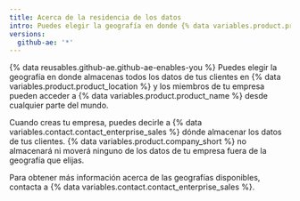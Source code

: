 ```yaml
---
title: Acerca de la residencia de los datos
intro: Puedes elegir la geografía en donde {% data variables.product.product_name %} almacena todos los datos de los clientes de tu empresa.
versions:
  github-ae: '*'
---
```


{% data reusables.github-ae.github-ae-enables-you %} Puedes elegir la geografía en donde almacenas todos los datos de tus clientes en {% data variables.product.product_location %} y los miembros de tu empresa pueden acceder a {% data variables.product.product_name %} desde cualquier parte del mundo.

Cuando creas tu empresa, puedes decirle a {% data variables.contact.contact_enterprise_sales %} dónde almacenar los datos de tus clientes. {% data variables.product.company_short %} no almacenará ni moverá ninguno de los datos de tu empresa fuera de la geografía que elijas.

Para obtener más información acerca de las geografías disponibles, contacta a {% data variables.contact.contact_enterprise_sales %}.
